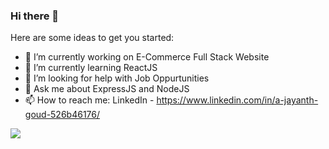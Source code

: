 ### Hi there 👋

Here are some ideas to get you started:

- 🔭 I’m currently working on E-Commerce Full Stack Website
- 🌱 I’m currently learning ReactJS
- 🤔 I’m looking for help with Job Oppurtunities
- 💬 Ask me about ExpressJS and NodeJS
- 📫 How to reach me: LinkedIn - https://www.linkedin.com/in/a-jayanth-goud-526b46176/
<img src = "https://github-readme-stats.vercel.app/api?username=jay459&&show_icons=true&&title_color=FFFFFF&&icon_color=FFFFFF&&bg_color=273746&&text_color=FFFFFF"/>

